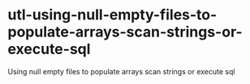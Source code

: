 # utl-using-null-empty-files-to-populate-arrays-scan-strings-or-execute-sql
Using null empty files to populate arrays scan strings or execute sql
